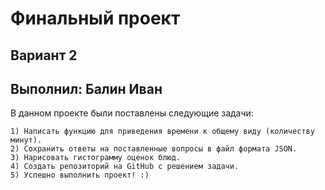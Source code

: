 # Финальный проект
## Вариант 2
## Выполнил: Балин Иван

В данном проекте были поставлены следующие задачи:

    1) Написать функцию для приведения времени к общему виду (количеству минут).
    2) Сохранить ответы на поставленные вопросы в файл формата JSON.
    3) Нарисовать гистограмму оценок блюд.
    4) Создать репозиторий на GitHub с решением задачи.
    5) Успешно выполнить проект! :)